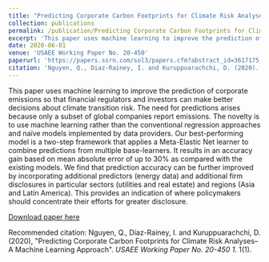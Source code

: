 ```yaml
---
title: "Predicting Corporate Carbon Footprints for Climate Risk Analyses–A Machine Learning Approach"
collection: publications
permalink: /publication/Predicting Corporate Carbon Footprints for Climate Risk Analyses–A Machine Learning Approach
excerpt: 'This paper uses machine learning to improve the prediction of corporate emissions so that financial regulators and investors can make better decisions about climate transition risk.'
date: 2020-06-01
venue: 'USAEE Working Paper No. 20-450'
paperurl: 'https://papers.ssrn.com/sol3/papers.cfm?abstract_id=3617175'
citation: 'Nguyen, Q., Diaz-Rainey, I. and Kuruppuarachchi, D. (2020). &quot;Predicting Corporate Carbon Footprints for Climate Risk Analyses–A Machine Learning Approach.&quot; <i>USAEE Working Paper No. 20-450</i>. 1(1).'
---
```

This paper uses machine learning to improve the prediction of corporate emissions so that financial regulators and investors can make better decisions about climate transition risk. The need for predictions arises because only a subset of global companies report emissions. The novelty is to use machine learning rather than the conventional regression approaches and naïve models implemented by data providers. Our best-performing model is a two-step framework that applies a Meta-Elastic Net learner to combine predictions from multiple base-learners. It results in an accuracy gain based on mean absolute error of up to 30% as compared with the existing models. We find that prediction accuracy can be further improved by incorporating additional predictors (energy data) and additional firm disclosures in particular sectors (utilities and real estate) and regions (Asia and Latin America). This provides an indication of where policymakers should concentrate their efforts for greater disclosure.

[Download paper here](https://papers.ssrn.com/sol3/papers.cfm?abstract_id=3617175)

Recommended citation: Nguyen, Q., Diaz-Rainey, I. and Kuruppuarachchi, D. (2020), "Predicting Corporate Carbon Footprints for Climate Risk Analyses–A Machine Learning Approach".  <i>USAEE Working Paper No. 20-450 1</i>. 1(1).
